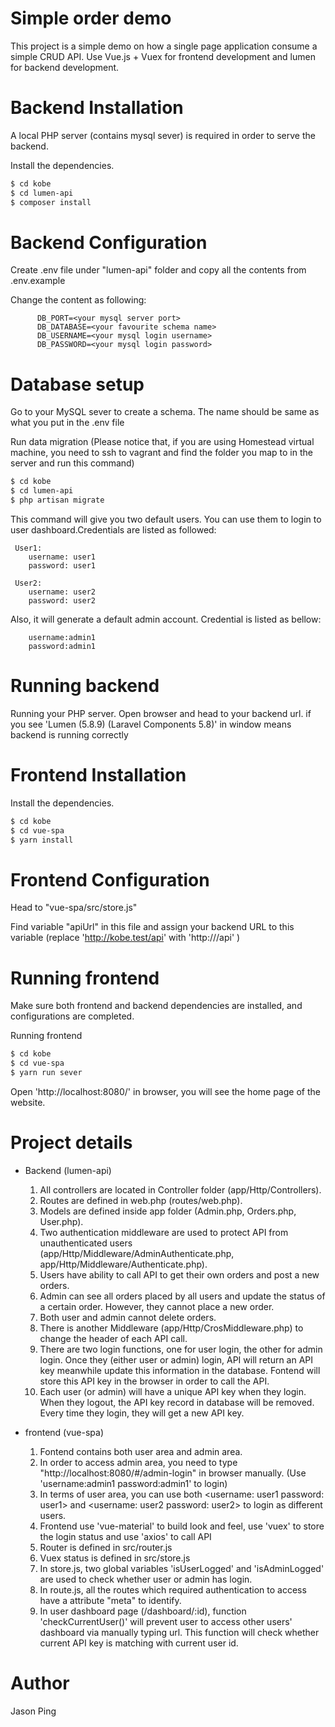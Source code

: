 # Simple order demo
This project is a simple demo on how a single page application consume a simple CRUD API. Use Vue.js + Vuex for frontend development and lumen for backend development.

# Backend Installation
A local PHP server (contains mysql sever) is required in order to serve the backend.

Install the dependencies.

```sh
$ cd kobe
$ cd lumen-api
$ composer install
```

# Backend Configuration
Create .env file under "lumen-api" folder and copy all the contents from .env.example

Change the content as following:

          DB_PORT=<your mysql server port>
          DB_DATABASE=<your favourite schema name>
          DB_USERNAME=<your mysql login username>
          DB_PASSWORD=<your mysql login password>
# Database setup
Go to your MySQL sever to create a schema. The name should be same as what you put in the .env file

Run data migration (Please notice that, if you are using Homestead virtual machine, you need to ssh to vagrant and find the folder you map to in the server and run this command)
```sh
$ cd kobe
$ cd lumen-api
$ php artisan migrate
```

This command will give you two default users. You can use them to login to user dashboard.Credentials are listed as followed:

     User1:
        username: user1
        password: user1

     User2:
        username: user2
        password: user2

Also, it will generate a default admin account. Credential is listed as bellow:

        username:admin1
        password:admin1

# Running backend

Running your PHP server. Open browser and head to your backend url. if you see 'Lumen (5.8.9) (Laravel Components 5.8)' in window means backend is running correctly

# Frontend Installation
Install the dependencies.

```sh
$ cd kobe
$ cd vue-spa
$ yarn install
```
# Frontend Configuration
Head to "vue-spa/src/store.js"

Find variable "apiUrl" in this file and  assign your backend URL to this variable (replace 'http://kobe.test/api' with 'http://<your URL>/api' )

# Running frontend
Make sure both frontend and backend dependencies are installed, and configurations are completed.

Running frontend
```sh
$ cd kobe
$ cd vue-spa
$ yarn run sever
```
 Open 'http://localhost:8080/' in browser, you will see the home page of the website.

 # Project details
 - Backend (lumen-api)
     1) All controllers are located in Controller folder (app/Http/Controllers).
     2) Routes are defined in web.php (routes/web.php).
     3) Models are defined inside app folder (Admin.php, Orders.php, User.php).
     4) Two authentication middleware are used to protect API from unauthenticated users (app/Http/Middleware/AdminAuthenticate.php, app/Http/Middleware/Authenticate.php).
     5) Users have ability to call API to get their own orders and post a new orders.
     6) Admin can see all orders placed by all users and update the status of a certain order. However, they cannot place a new order.
     7) Both user and admin cannot delete orders.
     8) There is another Middleware (app/Http/CrosMiddleware.php) to change the header of each API call.
     9) There are two login functions, one for user login, the other for admin login. Once they (either user or admin) login, API will return an API key meanwhile update this information in the database. Fontend will store this API key in the browser in order to call the API.
     10) Each user (or admin) will have a unique API key when they login. When they logout, the API key record in database will be removed. Every time they login, they will get a new API key.

- frontend (vue-spa)
     1) Fontend contains both user area and admin area.
     2) In order to access admin area, you need to type "http://localhost:8080/#/admin-login" in browser manually. (Use 'username:admin1 password:admin1' to login)
     3) In terms of user area, you can use both <username: user1 password: user1> and <username: user2 password: user2> to login as different users.
     4) Frontend use 'vue-material' to build look and feel, use 'vuex' to store the login status and use 'axios' to call API
     5) Router is defined in src/router.js
     6) Vuex status is defined in src/store.js
     7) In store.js, two global variables 'isUserLogged' and 'isAdminLogged' are used to check whether user or admin has login.
     8) In route.js, all the routes which required authentication to access have a attribute "meta" to identify.
     9) In user dashboard page (/dashboard/:id), function 'checkCurrentUser()' will prevent user to access other users' dashboard via manually typing url. This function will check whether current API key is matching with current user id.

# Author
Jason Ping
